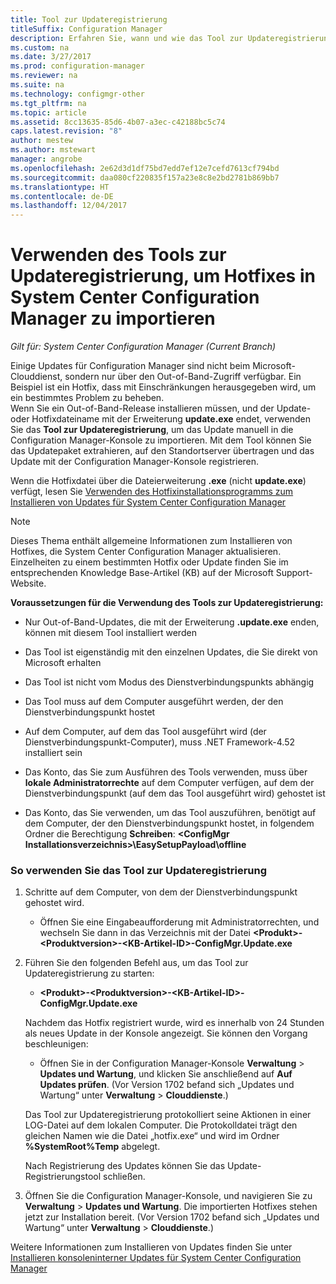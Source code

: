 ```yaml
---
title: Tool zur Updateregistrierung
titleSuffix: Configuration Manager
description: Erfahren Sie, wann und wie das Tool zur Updateregistrierung zum manuellen Importieren eines Updates in Configuration Manager verwendet wird.
ms.custom: na
ms.date: 3/27/2017
ms.prod: configuration-manager
ms.reviewer: na
ms.suite: na
ms.technology: configmgr-other
ms.tgt_pltfrm: na
ms.topic: article
ms.assetid: 8cc13635-85d6-4b07-a3ec-c42188bc5c74
caps.latest.revision: "8"
author: mestew
ms.author: mstewart
manager: angrobe
ms.openlocfilehash: 2e62d3d1df75bd7edd7ef12e7cefd7613cf794bd
ms.sourcegitcommit: daa080cf220835f157a23e8c8e2bd2781b869bb7
ms.translationtype: HT
ms.contentlocale: de-DE
ms.lasthandoff: 12/04/2017
---
```

# <a name="use-the-update-registration-tool-to-import-hotfixes-to-system-center-configuration-manager"></a>Verwenden des Tools zur Updateregistrierung, um Hotfixes in System Center Configuration Manager zu importieren

*Gilt für: System Center Configuration Manager (Current Branch)*

Einige Updates für Configuration Manager sind nicht beim Microsoft-Clouddienst, sondern nur über den Out-of-Band-Zugriff verfügbar. Ein Beispiel ist ein Hotfix, dass mit Einschränkungen herausgegeben wird, um ein bestimmtes Problem zu beheben.   
Wenn Sie ein Out-of-Band-Release installieren müssen, und der Update- oder Hotfixdateiname mit der Erweiterung **update.exe** endet, verwenden Sie das **Tool zur Updateregistrierung**, um das Update manuell in die Configuration Manager-Konsole zu importieren. Mit dem Tool können Sie das Updatepaket extrahieren, auf den Standortserver übertragen und das Update mit der Configuration Manager-Konsole registrieren.  

 Wenn die Hotfixdatei über die Dateierweiterung **.exe** (nicht **update.exe**) verfügt, lesen Sie [Verwenden des Hotfixinstallationsprogramms zum Installieren von Updates für System Center Configuration Manager](../../../core/servers/manage/use-the-hotfix-installer-to-install-updates.md)  

> [!NOTE]  
>  Dieses Thema enthält allgemeine Informationen zum Installieren von Hotfixes, die System Center Configuration Manager aktualisieren. Einzelheiten zu einem bestimmten Hotfix oder Update finden Sie im entsprechenden Knowledge Base-Artikel (KB) auf der Microsoft Support-Website.  

 **Voraussetzungen für die Verwendung des Tools zur Updateregistrierung:**  

-   Nur Out-of-Band-Updates, die mit der Erweiterung **.update.exe** enden, können mit diesem Tool installiert werden  

-   Das Tool ist eigenständig mit den einzelnen Updates, die Sie direkt von Microsoft erhalten  

-   Das Tool ist nicht vom Modus des Dienstverbindungspunkts abhängig  

-   Das Tool muss auf dem Computer ausgeführt werden, der den Dienstverbindungspunkt hostet  

-   Auf dem Computer, auf dem das Tool ausgeführt wird (der Dienstverbindungspunkt-Computer), muss .NET Framework-4.52 installiert sein  

-   Das Konto, das Sie zum Ausführen des Tools verwenden, muss über **lokale Administratorrechte** auf dem Computer verfügen, auf dem der Dienstverbindungspunkt (auf dem das Tool ausgeführt wird) gehostet ist  

-   Das Konto, das Sie verwenden, um das Tool auszuführen, benötigt auf dem Computer, der den Dienstverbindungspunkt hostet, in folgendem Ordner die Berechtigung **Schreiben**: **&lt;ConfigMgr Installationsverzeichnis\>\EasySetupPayload\offline**  

### <a name="to-use-the-update-registration-tool"></a>So verwenden Sie das Tool zur Updateregistrierung  

1.  Schritte auf dem Computer, von dem der Dienstverbindungspunkt gehostet wird.  

    -   Öffnen Sie eine Eingabeaufforderung mit Administratorrechten, und wechseln Sie dann in das Verzeichnis mit der Datei **&lt;Produkt\>-&lt;Produktversion\>-&lt;KB-Artikel-ID\>-ConfigMgr.Update.exe**  

2.  Führen Sie den folgenden Befehl aus, um das Tool zur Updateregistrierung zu starten:  

    -   **&lt;Produkt\>-&lt;Produktversion\>-&lt;KB-Artikel-ID\>-ConfigMgr.Update.exe**  

    Nachdem das Hotfix registriert wurde, wird es innerhalb von 24 Stunden als neues Update in der Konsole angezeigt.  Sie können den Vorgang beschleunigen:

    - Öffnen Sie in der Configuration Manager-Konsole **Verwaltung** > **Updates und Wartung**, und klicken Sie anschließend auf **Auf Updates prüfen**. (Vor Version 1702 befand sich „Updates und Wartung“ unter **Verwaltung** > **Clouddienste**.) 

    Das Tool zur Updateregistrierung protokolliert seine Aktionen in einer LOG-Datei auf dem lokalen Computer. Die Protokolldatei trägt den gleichen Namen wie die Datei „hotfix.exe“ und wird im Ordner **%SystemRoot%Temp** abgelegt.  

     Nach Registrierung des Updates können Sie das Update-Registrierungstool schließen.  

3.  Öffnen Sie die Configuration Manager-Konsole, und navigieren Sie zu **Verwaltung** > **Updates und Wartung**. Die importierten Hotfixes stehen jetzt zur Installation bereit. (Vor Version 1702 befand sich „Updates und Wartung“ unter **Verwaltung** > **Clouddienste**.)

 Weitere Informationen zum Installieren von Updates finden Sie unter [Installieren konsoleninterner Updates für System Center Configuration Manager](../../../core/servers/manage/install-in-console-updates.md)  
